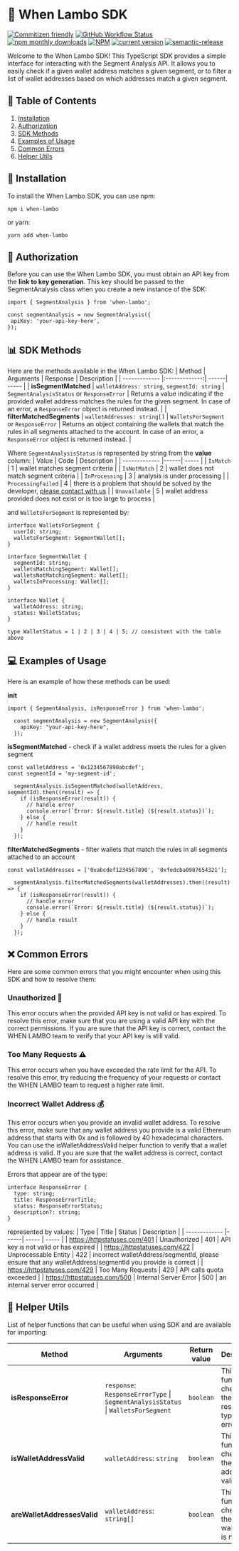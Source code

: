 # 🚀 When Lambo SDK

[![Commitizen friendly](https://img.shields.io/badge/commitizen-friendly-brightgreen.svg)](http://commitizen.github.io/cz-cli/)
[![GitHub Workflow Status](https://img.shields.io/github/actions/workflow/status/piotrsitarz/when-lambo/release.yml?branch=main)](https://github.com/piotrsitarz/when-lambo)
[![npm monthly downloads](https://img.shields.io/npm/dm/when-lambo.svg)](https://www.npmjs.com/package/when-lambo)
[![NPM](https://img.shields.io/npm/l/when-lambo)](https://www.npmjs.com/package/when-lambo)
[![current version](https://img.shields.io/npm/v/when-lambo.svg)](https://www.npmjs.com/package/when-lambo)
[![semantic-release](https://img.shields.io/badge/%20%20%F0%9F%93%A6%F0%9F%9A%80-semantic--release-e10079.svg)](https://github.com/semantic-release/semantic-release)

Welcome to the When Lambo SDK! This TypeScript SDK provides a simple interface for interacting with the Segment Analysis API. It allows you to easily check if a given wallet address matches a given segment, or to filter a list of wallet addresses based on which addresses match a given segment.

## 📑 Table of Contents

1. [Installation](#-installation)
2. [Authorization](#-authorization)
3. [SDK Methods](#-sdk-methods)
4. [Examples of Usage](#-examples-of-usage)
5. [Common Errors](#-common-errors)
6. [Helper Utils](#-helper-utils)

## 💾 Installation

To install the When Lambo SDK, you can use npm:

```
npm i when-lambo
```

or yarn:

```
yarn add when-lambo
```

## 🔑 Authorization

Before you can use the When Lambo SDK, you must obtain an API key from the **link to key generation**. This key should be passed to the SegmentAnalysis class when you create a new instance of the SDK:

```
import { SegmentAnalysis } from 'when-lambo';

const segmentAnalysis = new SegmentAnalysis({
 apiKey: 'your-api-key-here',
});
```

## 📊 SDK Methods

Here are the methods available in the When Lambo SDK:
| Method | Arguments | Response | Description |
| ------------- |:-------------:| ------| ----- |
| **isSegmentMatched** | `walletAddress: string`, `segmentId: string` | `SegmentAnalysisStatus` or `ResponseError` | Returns a value indicating if the provided wallet address matches the rules for the given segment. In case of an error, a `ResponseError` object is returned instead. |
| **filterMatchedSegments** | `walletAddresses: string[]` | `WalletsForSegment` or `ResponseError` | Returns an object containing the wallets that match the rules in all segments attached to the account. In case of an error, a `ResponseError` object is returned instead. |

Where `SegmentAnalysisStatus` is represented by string from the **value** column:
| Value | Code | Description |
| ------------- |------| ----- |
| `IsMatch` | 1 | wallet matches segment criteria |
| `IsNotMatch` | 2 | wallet does not match segment criteria |
| `InProcessing` | 3 | analysis is under processing |
| `ProcessingFailed` | 4 | there is a problem that should be solved by the developer, [please contact with us](https://www.youtube.com/watch?v=oavMtUWDBTM&t=25s) |
| `Unavailable` | 5 | wallet address provided does not exist or is too large to process |

and `WalletsForSegment` is represented by:

```
interface WalletsForSegment {
  userId: string;
  walletsForSegment: SegmentWallet[];
}

interface SegmentWallet {
  segmentId: string;
  walletsMatchingSegment: Wallet[];
  walletsNotMatchingSegment: Wallet[];
  walletsInProcessing: Wallet[];
}

interface Wallet {
  walletAddress: string;
  status: WalletStatus;
}

type WalletStatus = 1 | 2 | 3 | 4 | 5; // consistent with the table above
```

## 💻 Examples of Usage

Here is an example of how these methods can be used:

**init**

```
import { SegmentAnalysis, isResponseError } from 'when-lambo';

  const segmentAnalysis = new SegmentAnalysis({
    apiKey: "your-api-key-here",
  });
```

**isSegmentMatched** - check if a wallet address meets the rules for a given segment

```
const walletAddress = '0x1234567890abcdef';
const segmentId = 'my-segment-id';

  segmentAnalysis.isSegmentMatched(walletAddress, segmentId).then((result) => {
    if (isResponseError(result)) {
      // handle error
      console.error(`Error: ${result.title} (${result.status})`);
    } else {
      // handle result
    }
  });
```

**filterMatchedSegments** - filter wallets that match the rules in all segments attached to an account

```
const walletAddresses = ['0xabcdef1234567890', '0xfedcba0987654321'];

  segmentAnalysis.filterMatchedSegments(walletAddresses).then((result) => {
    if (isResponseError(result)) {
      // handle error
      console.error(`Error: ${result.title} (${result.status})`);
    } else {
      // handle result
    }
  });
```

## ❌ Common Errors

Here are some common errors that you might encounter when using this SDK and how to resolve them:

### Unauthorized 🚫

This error occurs when the provided API key is not valid or has expired. To resolve this error, make sure that you are using a valid API key with the correct permissions. If you are sure that the API key is correct, contact the WHEN LAMBO team to verify that your API key is still valid.

### Too Many Requests ⚠️

This error occurs when you have exceeded the rate limit for the API. To resolve this error, try reducing the frequency of your requests or contact the WHEN LAMBO team to request a higher rate limit.

### Incorrect Wallet Address 💰

This error occurs when you provide an invalid wallet address. To resolve this error, make sure that any wallet address you provide is a valid Ethereum address that starts with 0x and is followed by 40 hexadecimal characters. You can use the isWalletAddressValid helper function to verify that a wallet address is valid. If you are sure that the wallet address is correct, contact the WHEN LAMBO team for assistance.

Errors that appear are of the type:

```
interface ResponseError {
  type: string;
  title: ResponseErrorTitle;
  status: ResponseErrorStatus;
  description?: string;
}
```

represented by values:
| Type | Title | Status | Description |
| ------------- |------| ----- | ----- |
| https://httpstatuses.com/401 | Unauthorized | 401 | API key is not valid or has expired |
| https://httpstatuses.com/422 | Unprocessable Entity | 422 | incorrect walletAddress/segmentId, please ensure that any walletAddress/segmentId you provide is correct |
| https://httpstatuses.com/429 | Too Many Requests | 429 | API calls quota exceeded |
| https://httpstatuses.com/500 | Internal Server Error | 500 | an internal server error occurred |

## 🧰 Helper Utils

List of helper functions that can be useful when using SDK and are available for importing:

| Method                      | Arguments                                                                         | Return value | Description                                                    |
| --------------------------- | --------------------------------------------------------------------------------- | ------------ | -------------------------------------------------------------- |
| **isResponseError**         | `response`: `ResponseErrorType` \| `SegmentAnalysisStatus` \| `WalletsForSegment` | `boolean`    | This function checks if the response type is an error.         |
| **isWalletAddressValid**    | `walletAddress`: `string`                                                         | `boolean`    | This function checks if the wallet address is valid.           |
| **areWalletAddressesValid** | `walletAddress`: `string[]`                                                       | `boolean`    | This function checks if there is any wallet that is not valid. |
